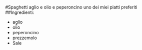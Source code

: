  #Spaghetti aglio e olio e peperoncino 
 uno dei miei piatti preferiti
 ##Ingredienti:
 * aglio 
 * olio
 * peperoncino
 * prezzemolo
 * Sale

